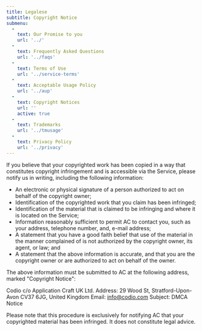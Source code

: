 ```yaml
---
title: Legalese
subtitle: Copyright Notice
submenu:
  -
    text: Our Promise to you
    url: '../'
  -
    text: Frequently Asked Questions
    url: '../faqs'
  -
    text: Terms of Use
    url: '../service-terms'
  -
    text: Acceptable Usage Policy
    url: '../aup'
  -
    text: Copyright Notices
    url: ''
    active: true
  -
    text: Trademarks
    url: '../tmusage'
  -
    text: Privacy Policy
    url: '../privacy'
---
```


If you believe that your copyrighted work has been copied in a way that constitutes copyright infringement and is accessible via the Service, please notify us in writing, including the following information:

 - An electronic or physical signature of a person authorized to act on behalf of the copyright owner;
 - Identification of the copyrighted work that you claim has been infringed;
 - Identification of the material that is claimed to be infringing and where it is located on the Service;
 - Information reasonably sufficient to permit AC to contact you, such as your address, telephone number, and, e-mail address;
 - A statement that you have a good faith belief that use of the material in the manner complained of is not authorized by the copyright owner, its agent, or law; and
 - A statement that the above information is accurate, and that you are the copyright owner or are authorized to act on behalf of the owner.

The above information must be submitted to AC at the following address, marked "Copyright Notice":

Codio
c/o Application Craft UK Ltd.
Address: 29 Wood St, Stratford-Upon-Avon CV37 6JG, United Kingdom
Email: info@codio.com
Subject: DMCA Notice

Please note that this procedure is exclusively for notifying AC that your copyrighted material has been infringed. It does not constitute legal advice.